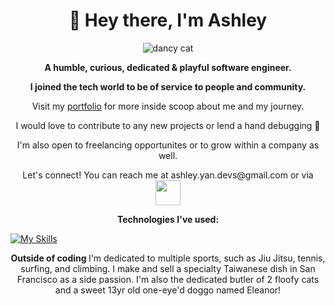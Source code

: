 
<div align="center">
  <h1>🌈 Hey there, I'm Ashley</h1>
</div>


<p align="center">
  <img alt="dancy cat" src="https://media.tenor.com/Doz_0PR3GQkAAAAi/cat-cats.gif">
<!--   <picture>
    <source media="(prefers-color-scheme: dark)" srcset="https://image.spreadshirtmedia.com/image-server/v1/compositions/T1454A1PA3853PT17X49Y38D1051375122W25000H24737/views/1,width=550,height=550,appearanceId=1,backgroundColor=FFFFFF,noPt=true/code-cutie-anime-girl-programming-unisex-stars-stripes-t-shirt.jpg">
    <source media="(prefers-color-scheme: light)" srcset="https://image.spreadshirtmedia.com/image-server/v1/compositions/T1454A1PA3853PT17X49Y38D1051375122W25000H24737/views/1,width=550,height=550,appearanceId=1,backgroundColor=FFFFFF,noPt=true/code-cutie-anime-girl-programming-unisex-stars-stripes-t-shirt.jpg">
    <img alt="Shows an illustrated sun in light mode and a moon with stars in dark mode." src="https://image.spreadshirtmedia.com/image-server/v1/compositions/T1454A1PA3853PT17X49Y38D1051375122W25000H24737/views/1,width=550,height=550,appearanceId=1,backgroundColor=FFFFFF,noPt=true/code-cutie-anime-girl-programming-unisex-stars-stripes-t-shirt.jpg">
  </picture> -->

<p align="center">
<strong>A humble, curious, dedicated & playful software engineer.</strong> 

<p align="center">
<strong>I joined the tech world to be of service to people and community. </strong> 
    
<p align="center">
Visit my <a href="https://ashley-yan.com/" target="blank">portfolio</a> for more inside scoop about me and my journey.

<p align="center">
I would love to contribute to any new projects or lend a hand debugging 🙂
<!-- Let's work together! I'm open to collaborating on new projects, reach out to me with your ideas.  -->

<p align="center">
I'm also open to freelancing opportunites or to grow within a company as well. 

<p align="center">
Let's connect! You can reach me at ashley.yan.devs@gmail.com or via <a href="https://www.linkedin.com/in/ashley-yan/" target="blank"><img align="center" src="https://1000logos.net/wp-content/uploads/2023/01/LinkedIn-Logo-2019.png" height="40" /></a> 

<p align="center">
<strong>Technologies I've used: </strong>



[![My Skills](https://skillicons.dev/icons?i=js,html,css,aws,babel,github,mongodb,nodejs,postgres,postman,rails,react,redux,replit,ruby,sqlite,vscode,webpack&perline=18)](https://skillicons.dev)



<p align="center">
<strong> Outside of coding </strong>I'm dedicated to multiple sports, such as Jiu Jitsu, tennis, surfing, and climbing. I make and sell a specialty Taiwanese dish in San Francisco as a side passion. I'm also the dedicated butler of 2 floofy cats and a sweet 13yr old one-eye'd doggo named Eleanor!
